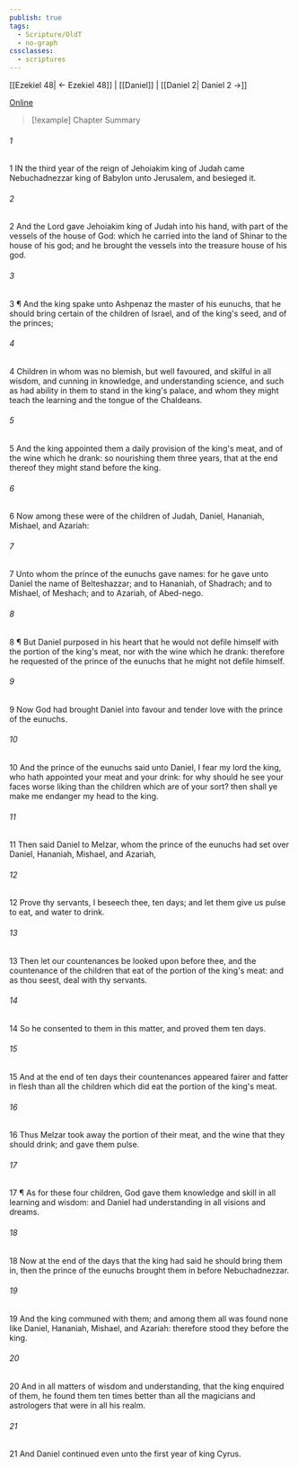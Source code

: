 ```yaml
---
publish: true
tags:
  - Scripture/OldT
  - no-graph
cssclasses:
  - scriptures
---
```

[[Ezekiel 48| ← Ezekiel 48]] | [[Daniel]] | [[Daniel 2| Daniel 2 →]]

[Online](https://churchofjesuschrist.org/study/scriptures/ot/dan/1?lang=eng)

>[!example] Chapter Summary
>
###### 1
1 IN the third year of the reign of Jehoiakim king of Judah came Nebuchadnezzar king of Babylon unto Jerusalem, and besieged it.
###### 2
2 And the Lord gave Jehoiakim king of Judah into his hand, with part of the vessels of the house of God: which he carried into the land of Shinar to the house of his god; and he brought the vessels into the treasure house of his god.
###### 3
3 ¶ And the king spake unto Ashpenaz the master of his eunuchs, that he should bring certain of the children of Israel, and of the king's seed, and of the princes;
###### 4
4 Children in whom was no blemish, but well favoured, and skilful in all wisdom, and cunning in knowledge, and understanding science, and such as had ability in them to stand in the king's palace, and whom they might teach the learning and the tongue of the Chaldeans.
###### 5
5 And the king appointed them a daily provision of the king's meat, and of the wine which he drank: so nourishing them three years, that at the end thereof they might stand before the king.
###### 6
6 Now among these were of the children of Judah, Daniel, Hananiah, Mishael, and Azariah:
###### 7
7 Unto whom the prince of the eunuchs gave names: for he gave unto Daniel the name of Belteshazzar; and to Hananiah, of Shadrach; and to Mishael, of Meshach; and to Azariah, of Abed-nego.
###### 8
8 ¶ But Daniel purposed in his heart that he would not defile himself with the portion of the king's meat, nor with the wine which he drank: therefore he requested of the prince of the eunuchs that he might not defile himself.
###### 9
9 Now God had brought Daniel into favour and tender love with the prince of the eunuchs.
###### 10
10 And the prince of the eunuchs said unto Daniel, I fear my lord the king, who hath appointed your meat and your drink: for why should he see your faces worse liking than the children which are of your sort?  then shall ye make me endanger my head to the king.
###### 11
11 Then said Daniel to Melzar, whom the prince of the eunuchs had set over Daniel, Hananiah, Mishael, and Azariah,
###### 12
12 Prove thy servants, I beseech thee, ten days; and let them give us pulse to eat, and water to drink.
###### 13
13 Then let our countenances be looked upon before thee, and the countenance of the children that eat of the portion of the king's meat: and as thou seest, deal with thy servants.
###### 14
14 So he consented to them in this matter, and proved them ten days.
###### 15
15 And at the end of ten days their countenances appeared fairer and fatter in flesh than all the children which did eat the portion of the king's meat.
###### 16
16 Thus Melzar took away the portion of their meat, and the wine that they should drink; and gave them pulse.
###### 17
17 ¶ As for these four children, God gave them knowledge and skill in all learning and wisdom: and Daniel had understanding in all visions and dreams.
###### 18
18 Now at the end of the days that the king had said he should bring them in, then the prince of the eunuchs brought them in before Nebuchadnezzar.
###### 19
19 And the king communed with them; and among them all was found none like Daniel, Hananiah, Mishael, and Azariah: therefore stood they before the king.
###### 20
20 And in all matters of wisdom and understanding, that the king enquired of them, he found them ten times better than all the magicians and astrologers that were in all his realm.
###### 21
21 And Daniel continued even unto the first year of king Cyrus.



